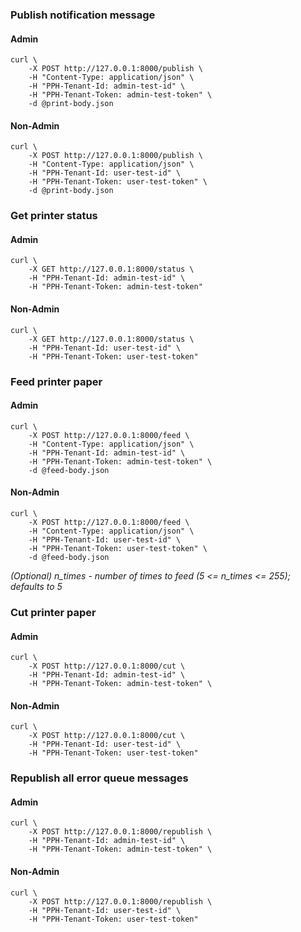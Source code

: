 ### Publish notification message

#### Admin

```shell
curl \
    -X POST http://127.0.0.1:8000/publish \
    -H "Content-Type: application/json" \
    -H "PPH-Tenant-Id: admin-test-id" \
    -H "PPH-Tenant-Token: admin-test-token" \
    -d @print-body.json
```

#### Non-Admin

```shell
curl \
    -X POST http://127.0.0.1:8000/publish \
    -H "Content-Type: application/json" \
    -H "PPH-Tenant-Id: user-test-id" \
    -H "PPH-Tenant-Token: user-test-token" \
    -d @print-body.json
```


### Get printer status

#### Admin

```shell
curl \
    -X GET http://127.0.0.1:8000/status \
    -H "PPH-Tenant-Id: admin-test-id" \
    -H "PPH-Tenant-Token: admin-test-token"
```

#### Non-Admin

```shell
curl \
    -X GET http://127.0.0.1:8000/status \
    -H "PPH-Tenant-Id: user-test-id" \
    -H "PPH-Tenant-Token: user-test-token"
```


### Feed printer paper

#### Admin

```shell
curl \
    -X POST http://127.0.0.1:8000/feed \
    -H "Content-Type: application/json" \
    -H "PPH-Tenant-Id: admin-test-id" \
    -H "PPH-Tenant-Token: admin-test-token" \
    -d @feed-body.json
```

#### Non-Admin

```shell
curl \
    -X POST http://127.0.0.1:8000/feed \
    -H "Content-Type: application/json" \
    -H "PPH-Tenant-Id: user-test-id" \
    -H "PPH-Tenant-Token: user-test-token" \
    -d @feed-body.json
```

_(Optional) n_times - number of times to feed (5 <= n_times <= 255); defaults to 5_


### Cut printer paper

#### Admin

```shell
curl \
    -X POST http://127.0.0.1:8000/cut \
    -H "PPH-Tenant-Id: admin-test-id" \
    -H "PPH-Tenant-Token: admin-test-token" \
```

#### Non-Admin

```shell
curl \
    -X POST http://127.0.0.1:8000/cut \
    -H "PPH-Tenant-Id: user-test-id" \
    -H "PPH-Tenant-Token: user-test-token"
```


### Republish all error queue messages

#### Admin

```shell
curl \
    -X POST http://127.0.0.1:8000/republish \
    -H "PPH-Tenant-Id: admin-test-id" \
    -H "PPH-Tenant-Token: admin-test-token" \
```

#### Non-Admin

```shell
curl \
    -X POST http://127.0.0.1:8000/republish \
    -H "PPH-Tenant-Id: user-test-id" \
    -H "PPH-Tenant-Token: user-test-token"
```
